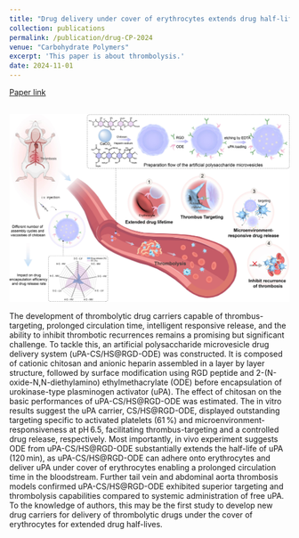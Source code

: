```yaml
---
title: "Drug delivery under cover of erythrocytes extends drug half-life: A thrombolytic targeting therapy utilizing microenvironment-responsive artificial polysaccharide microvesicles. Carbohydrate Polymers 2024, 343, 122505."
collection: publications
permalink: /publication/drug-CP-2024
venue: "Carbohydrate Polymers"
excerpt: 'This paper is about thrombolysis.'
date: 2024-11-01
---
```



[Paper link](https://doi.org/10.1016/j.carbpol.2024.122505)

<br/><img src='/images/GrapAbs-drug-CP-2024.jpg'>

The development of thrombolytic drug carriers capable of thrombus-targeting, prolonged circulation time, intelligent responsive release, and the ability to inhibit thrombotic recurrences remains a promising but significant challenge. To tackle this, an artificial polysaccharide microvesicle drug delivery system (uPA-CS/HS@RGD-ODE) was constructed. It is composed of cationic chitosan and anionic heparin assembled in a layer by layer structure, followed by surface modification using RGD peptide and 2-(N-oxide-N,N-diethylamino) ethylmethacrylate (ODE) before encapsulation of urokinase-type plasminogen activator (uPA). The effect of chitosan on the basic performances of uPA-CS/HS@RGD-ODE was estimated. The in vitro results suggest the uPA carrier, CS/HS@RGD-ODE, displayed outstanding targeting specific to activated platelets (61 %) and microenvironment-responsiveness at pH 6.5, facilitating thrombus-targeting and a controlled drug release, respectively. Most importantly, in vivo experiment suggests ODE from uPA-CS/HS@RGD-ODE substantially extends the half-life of uPA (120 min), as uPA-CS/HS@RGD-ODE can adhere onto erythrocytes and deliver uPA under cover of erythrocytes enabling a prolonged circulation time in the bloodstream. Further tail vein and abdominal aorta thrombosis models confirmed uPA-CS/HS@RGD-ODE exhibited superior targeting and thrombolysis capabilities compared to systemic administration of free uPA. To the knowledge of authors, this may be the first study to develop new drug carriers for delivery of thrombolytic drugs under the cover of erythrocytes for extended drug half-lives.
